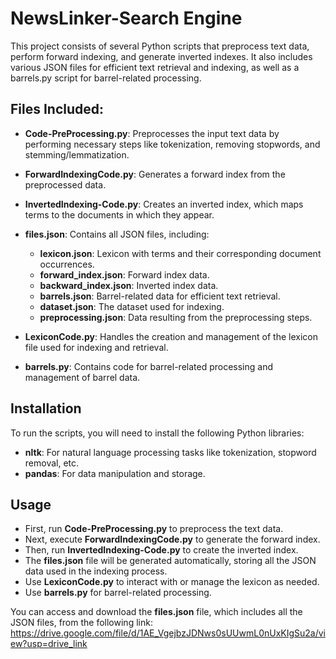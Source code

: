 # NewsLinker-Search Engine

This project consists of several Python scripts that preprocess text data, perform forward indexing, and generate inverted indexes. It also includes various JSON files for efficient text retrieval and indexing, as well as a barrels.py script for barrel-related processing.

## Files Included:

- **Code-PreProcessing.py**: Preprocesses the input text data by performing necessary steps like tokenization, removing stopwords, and stemming/lemmatization.
  
- **ForwardIndexingCode.py**: Generates a forward index from the preprocessed data.

- **InvertedIndexing-Code.py**: Creates an inverted index, which maps terms to the documents in which they appear.

- **files.json**: Contains all JSON files, including:
  - **lexicon.json**: Lexicon with terms and their corresponding document occurrences.
  - **forward_index.json**: Forward index data.
  - **backward_index.json**: Inverted index data.
  - **barrels.json**: Barrel-related data for efficient text retrieval.
  - **dataset.json**: The dataset used for indexing.
  - **preprocessing.json**: Data resulting from the preprocessing steps.
  
- **LexiconCode.py**: Handles the creation and management of the lexicon file used for indexing and retrieval.

- **barrels.py**: Contains code for barrel-related processing and management of barrel data.

## Installation

To run the scripts, you will need to install the following Python libraries:

- **nltk**: For natural language processing tasks like tokenization, stopword removal, etc.
- **pandas**: For data manipulation and storage.

## Usage
- First, run **Code-PreProcessing.py** to preprocess the text data.
- Next, execute **ForwardIndexingCode.py** to generate the forward index.
- Then, run **InvertedIndexing-Code.py** to create the inverted index.
- The **files.json** file will be generated automatically, storing all the JSON data used in the indexing process.
- Use **LexiconCode.py** to interact with or manage the lexicon as needed.
- Use **barrels.py** for barrel-related processing.

You can access and download the **files.json** file, which includes all the JSON files, from the following link:  
https://drive.google.com/file/d/1AE_VgejbzJDNws0sUUwmL0nUxKIgSu2a/view?usp=drive_link
